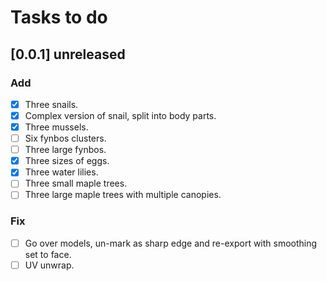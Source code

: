 # Tasks to do

## [0.0.1] **unreleased**

### Add

- [x] Three snails.
- [x] Complex version of snail, split into body parts.
- [x] Three mussels.
- [ ] Six fynbos clusters.
- [ ] Three large fynbos.
- [x] Three sizes of eggs.
- [x] Three water lilies.
- [ ] Three small maple trees.
- [ ] Three large maple trees with multiple canopies.

### Fix

- [ ] Go over models, un-mark as sharp edge and re-export with smoothing set to face.
- [ ] UV unwrap.
